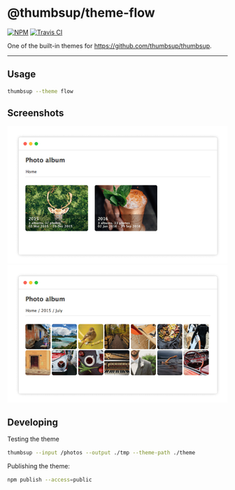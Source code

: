 # @thumbsup/theme-flow

[![NPM](https://img.shields.io/npm/v/@thumbsup/theme-flow.svg?style=flat)](https://www.npmjs.com/package/@thumbsup/theme-flow)
[![Travis CI](https://travis-ci.org/thumbsup/theme-flow.svg?branch=master)](https://travis-ci.org/thumbsup/theme-flow)

One of the built-in themes for https://github.com/thumbsup/thumbsup.

---

## Usage

```bash
thumbsup --theme flow
```

## Screenshots

![albums](docs/albums.png)
![media](docs/media.png)

## Developing

Testing the theme

```bash
thumbsup --input /photos --output ./tmp --theme-path ./theme
```

Publishing the theme:

```bash
npm publish --access=public
```
